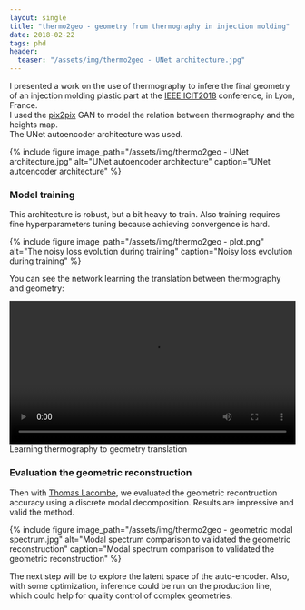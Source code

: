 ```yaml
---
layout: single
title: "thermo2geo - geometry from thermography in injection molding"
date: 2018-02-22
tags: phd
header:
  teaser: "/assets/img/thermo2geo - UNet architecture.jpg"
---
```


I presented a work on the use of thermography to infere the final geometry of an injection molding plastic part at the [IEEE ICIT2018](https://ieeexplore.ieee.org/xpl/conhome/8342303/proceeding) conference, in Lyon, France.  
I used the [pix2pix](https://phillipi.github.io/pix2pix/) GAN to model the relation between thermography and the heights map.  
The UNet autoencoder architecture was used.

{% include figure image_path="/assets/img/thermo2geo - UNet architecture.jpg" alt="UNet autoencoder architecture" caption="UNet autoencoder architecture" %}

### Model training

This architecture is robust, but a bit heavy to train.
Also training requires fine hyperparameters tuning because achieving convergence is hard.

{% include figure image_path="/assets/img/thermo2geo - plot.png" alt="The noisy loss evolution during training" caption="Noisy loss evolution during training" %}

You can see the network learning the translation between thermography and geometry:

<div class="responsive-video-container">
    <video width="100%" alt="" controls>
      <source src="/assets/img/thermo2geo - training_video.mp4" type="video/mp4">
    </video>
</div>
<figcaption>Learning thermography to geometry translation</figcaption>

### Evaluation the geometric reconstruction

Then with [Thomas Lacombe](https://scholar.google.com/citations?user=SIP-RuQAAAA), we evaluated the geometric recontruction accuracy using a discrete modal decomposition.
Results are impressive and valid the method.

{% include figure image_path="/assets/img/thermo2geo - geometric modal spectrum.jpg" alt="Modal spectrum comparison to validated the geometric reconstruction" caption="Modal spectrum comparison to validated the geometric reconstruction" %}

The next step will be to explore the latent space of the auto-encoder.
Also, with some optimization, inference could be run on the production line, which could help for quality control of complex geometries.
